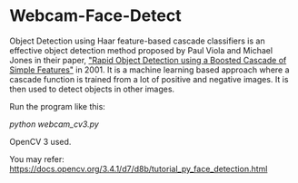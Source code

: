
Webcam-Face-Detect
==================

Object Detection using Haar feature-based cascade classifiers is an effective object detection method proposed by Paul Viola and Michael Jones in their paper, ["Rapid Object Detection using a Boosted Cascade of Simple Features"](https://www.cs.cmu.edu/~efros/courses/LBMV07/Papers/viola-cvpr-01.pdf) in 2001. It is a machine learning based approach where a cascade function is trained from a lot of positive and negative images. It is then used to detect objects in other images.

Run the program like this:

*python webcam_cv3.py*

OpenCV 3 used.

You may refer: https://docs.opencv.org/3.4.1/d7/d8b/tutorial_py_face_detection.html